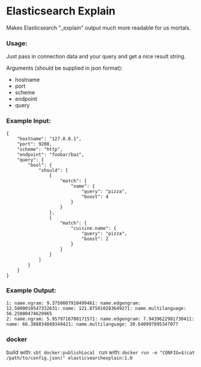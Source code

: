 # Elasticsearch Explain

Makes Elasticsearch "_explain" output much more readable for us mortals.

### Usage:
Just pass in connection data and your query and get a nice result string.

Arguments (should be supplied in json format):
- hostname
- port
- scheme
- endpoint
- query

### Example Input:

```
{
    "hostname": "127.0.0.1",
    "port": 9200,
    "scheme": "http",
    "endpoint": "foobar/baz",
    "query": {
        "bool": {
            "should": [
                {
                    "match": {
                        "name": {
                            "query": "pizza",
                            "boost": 4
                        }
                    }
                },
                {
                    "match": {
                        "cuisine.name": {
                            "query": "pizza",
                            "boost": 2
                        }
                    }
                }
            ]
        }
    }
}
```
    
### Example Output:
```
1: name.ngram: 9.3750007910499461: name.edgengram: 12.5000010547332631: name: 121.875010283649271: name.multilanguage: 56.25000474629965
2: name.ngram: 5.9579716700171571: name.edgengram: 7.9439622981730411: name: 66.388834849349421: name.multilanguage: 30.640997895347077
```

### docker
build with:
```sbt docker:publishLocal ```
run with:
```docker run -e "CONFIG=$(cat /path/to/config.json)" elasticsearchexplain:1.0```
